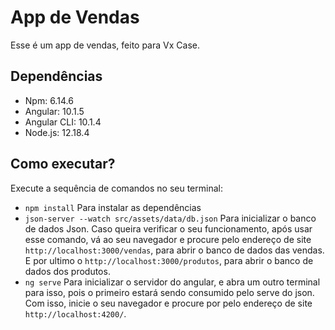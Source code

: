 # App de Vendas

Esse é um app de vendas, feito para Vx Case.

## Dependências

* Npm: 6.14.6
* Angular: 10.1.5
* Angular CLI: 10.1.4
* Node.js: 12.18.4

## Como executar?

Execute a sequência de comandos no seu terminal:

* `npm install` Para instalar as dependências
* `json-server --watch src/assets/data/db.json` Para inicializar o banco de dados Json. Caso queira verificar o seu funcionamento, após usar esse comando, vá ao seu navegador e procure pelo endereço de site `http://localhost:3000/vendas`, para abrir o banco de dados das vendas. E por ultimo o `http://localhost:3000/produtos`, para abrir o banco de dados dos produtos.
* `ng serve` Para inicializar o servidor do angular, e abra um outro terminal para isso, pois o primeiro estará sendo consumido pelo serve do json. Com isso, inicie o seu navegador e procure por pelo endereço de site `http://localhost:4200/`.

  


